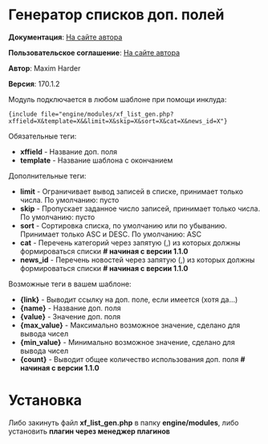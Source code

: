 # Генератор списков доп. полей

**Документация**: [На сайте автора](https://devcraft.club/articles/xf-list-generator.14/)

**Пользовательское соглашение**: [На сайте автора](https://devcraft.club/pages/licence-agreement/)

**Автор**: Maxim Harder

**Версия**: 170.1.2

Модуль подключается в любом шаблоне при помощи инклуда:

```
{include file="engine/modules/xf_list_gen.php?xffield=X&template=X&&limit=X&skip=X&sort=X&cat=X&news_id=X"}
```

Обязательные теги:

- **xffield** - Название доп. поля
- **template** - Название шаблона с окончанием

Дополнительные теги:

- **limit** - Ограничивает вывод записей в списке, принимает только числа. По умолчанию: пусто
- **skip** - Пропускает заданное число записей, принимает только числа. По умолчанию: пусто
- **sort** - Сортировка списка, по умолчанию или по убыванию. Принимает только ASC и DESC. По умолчанию: ASC
- **cat** - Перечень категорий через запятую (,) из которых должны формироваться списки **# начиная с версии 1.1.0**
- **news_id** - Перечень новостей через запятую (,) из которых должны формироваться списки **# начиная с версии 1.1.0**

Возможные теги в вашем шаблоне:

- **{link}** - Выводит ссылку на доп. поле, если имеется (хотя да...)
- **{name}** - Название доп. поля
- **{value}** - Значение доп. поля
- **{max_value}** - Максимально возможное значение, сделано для вывода чисел
- **{min_value}** - Минимально возможное значение, сделано для вывода чисел
- **{count}** - Выводит общее количество использования доп. поля **# начиная с версии 1.1.0**

# Установка

Либо закинуть файл **xf_list_gen.php** в папку **engine/modules**, либо установить **плагин через менеджер плагинов**
